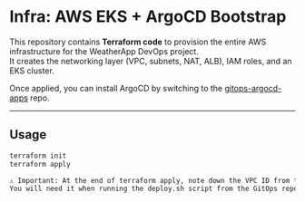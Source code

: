 # Infra: AWS EKS + ArgoCD Bootstrap

This repository contains **Terraform code** to provision the entire AWS infrastructure for the WeatherApp DevOps project.  
It creates the networking layer (VPC, subnets, NAT, ALB), IAM roles, and an EKS cluster.  

Once applied, you can install ArgoCD by switching to the [gitops-argocd-apps](https://github.com/your-org/gitops-argocd) repo.

---

## Usage

```bash
terraform init
terraform apply

⚠️ Important: At the end of terraform apply, note down the VPC ID from the Terraform output.
You will need it when running the deploy.sh script from the GitOps repo.
